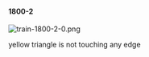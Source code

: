 #### 1800-2
![train-1800-2-0.png](https://github.com/lil-lab/nlvr/raw/master/nlvr/train/images/39/train-1800-2-0.png "train-1800-2-0.png")

yellow triangle is not touching any edge